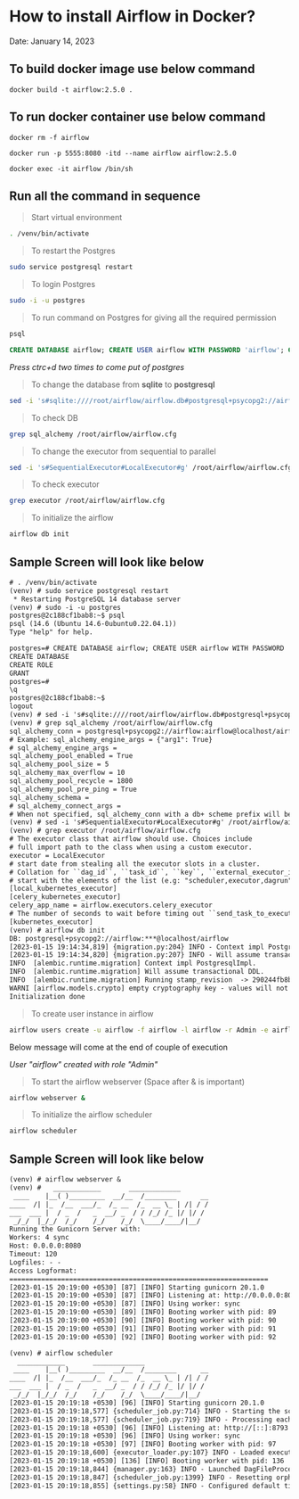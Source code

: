 # How to install Airflow in Docker?

Date: January 14, 2023

## To build docker image use below command

```
docker build -t airflow:2.5.0 .
```

## To run docker container use below command

```
docker rm -f airflow
```

```
docker run -p 5555:8080 -itd --name airflow airflow:2.5.0
```

```
docker exec -it airflow /bin/sh
```

## Run all the command in sequence

> Start virtual environment

```sh
. /venv/bin/activate
```

> To restart the Postgres

```sh
sudo service postgresql restart
```

> To login Postgres

```sh
sudo -i -u postgres
```

> To run command on Postgres for giving all the required permission

```sh
psql
```

```sql
CREATE DATABASE airflow; CREATE USER airflow WITH PASSWORD 'airflow'; GRANT ALL PRIVILEGES ON DATABASE airflow TO airflow;
```

*Press ctrc+d two times to come put of postgres*

> To change the database from **sqlite** to **postgresql**

```sh
sed -i 's#sqlite:////root/airflow/airflow.db#postgresql+psycopg2://airflow:airflow@localhost/airflow#g' /root/airflow/airflow.cfg
```

> To check DB

```sh
grep sql_alchemy /root/airflow/airflow.cfg
```

> To change the executor from sequential to parallel

```sh
sed -i 's#SequentialExecutor#LocalExecutor#g' /root/airflow/airflow.cfg
```

> To check executor

```sh
grep executor /root/airflow/airflow.cfg
```

> To initialize the airflow

```sh
airflow db init
```

## Sample Screen will look like below

```txt
# . /venv/bin/activate
(venv) # sudo service postgresql restart
 * Restarting PostgreSQL 14 database server                                                    [ OK ]
(venv) # sudo -i -u postgres
postgres@2c188cf1bab8:~$ psql
psql (14.6 (Ubuntu 14.6-0ubuntu0.22.04.1))
Type "help" for help.

postgres=# CREATE DATABASE airflow; CREATE USER airflow WITH PASSWORD 'airflow'; GRANT ALL PRIVILEGES ON DATABASE airflow TO airflow;
CREATE DATABASE
CREATE ROLE
GRANT
postgres=#
\q
postgres@2c188cf1bab8:~$
logout
(venv) # sed -i 's#sqlite:////root/airflow/airflow.db#postgresql+psycopg2://airflow:airflow@localhost/airflow#g' /root/airflow/airflow.cfg
(venv) # grep sql_alchemy /root/airflow/airflow.cfg
sql_alchemy_conn = postgresql+psycopg2://airflow:airflow@localhost/airflow
# Example: sql_alchemy_engine_args = {"arg1": True}
# sql_alchemy_engine_args =
sql_alchemy_pool_enabled = True
sql_alchemy_pool_size = 5
sql_alchemy_max_overflow = 10
sql_alchemy_pool_recycle = 1800
sql_alchemy_pool_pre_ping = True
sql_alchemy_schema =
# sql_alchemy_connect_args =
# When not specified, sql_alchemy_conn with a db+ scheme prefix will be used
(venv) # sed -i 's#SequentialExecutor#LocalExecutor#g' /root/airflow/airflow.cfg
(venv) # grep executor /root/airflow/airflow.cfg
# The executor class that airflow should use. Choices include
# full import path to the class when using a custom executor.
executor = LocalExecutor
# start date from stealing all the executor slots in a cluster.
# Collation for ``dag_id``, ``task_id``, ``key``, ``external_executor_id`` columns
# start with the elements of the list (e.g: "scheduler,executor,dagrun")
[local_kubernetes_executor]
[celery_kubernetes_executor]
celery_app_name = airflow.executors.celery_executor
# The number of seconds to wait before timing out ``send_task_to_executor`` or
[kubernetes_executor]
(venv) # airflow db init
DB: postgresql+psycopg2://airflow:***@localhost/airflow
[2023-01-15 19:14:34,819] {migration.py:204} INFO - Context impl PostgresqlImpl.
[2023-01-15 19:14:34,820] {migration.py:207} INFO - Will assume transactional DDL.
INFO  [alembic.runtime.migration] Context impl PostgresqlImpl.
INFO  [alembic.runtime.migration] Will assume transactional DDL.
INFO  [alembic.runtime.migration] Running stamp_revision  -> 290244fb8b83
WARNI [airflow.models.crypto] empty cryptography key - values will not be stored encrypted.
Initialization done
```

> To create user instance in airflow

```sh
airflow users create -u airflow -f airflow -l airflow -r Admin -e airflow@gmail.com -p airflow
```

Below message will come at the end of couple of execution

*User "airflow" created with role "Admin"*

> To start the airflow webserver (Space after & is important)

```sh
airflow webserver & 
```

> To initialize the airflow scheduler

```sh
airflow scheduler
```

## Sample Screen will look like below

```txt
(venv) # airflow webserver &
(venv) #   ____________       _____________
 ____    |__( )_________  __/__  /________      __
____  /| |_  /__  ___/_  /_ __  /_  __ \_ | /| / /
___  ___ |  / _  /   _  __/ _  / / /_/ /_ |/ |/ /
 _/_/  |_/_/  /_/    /_/    /_/  \____/____/|__/
Running the Gunicorn Server with:
Workers: 4 sync
Host: 0.0.0.0:8080
Timeout: 120
Logfiles: - -
Access Logformat:
=================================================================
[2023-01-15 20:19:00 +0530] [87] [INFO] Starting gunicorn 20.1.0
[2023-01-15 20:19:00 +0530] [87] [INFO] Listening at: http://0.0.0.0:8080 (87)
[2023-01-15 20:19:00 +0530] [87] [INFO] Using worker: sync
[2023-01-15 20:19:00 +0530] [89] [INFO] Booting worker with pid: 89
[2023-01-15 20:19:00 +0530] [90] [INFO] Booting worker with pid: 90
[2023-01-15 20:19:00 +0530] [91] [INFO] Booting worker with pid: 91
[2023-01-15 20:19:00 +0530] [92] [INFO] Booting worker with pid: 92

(venv) # airflow scheduler
  ____________       _____________
 ____    |__( )_________  __/__  /________      __
____  /| |_  /__  ___/_  /_ __  /_  __ \_ | /| / /
___  ___ |  / _  /   _  __/ _  / / /_/ /_ |/ |/ /
 _/_/  |_/_/  /_/    /_/    /_/  \____/____/|__/
[2023-01-15 20:19:18 +0530] [96] [INFO] Starting gunicorn 20.1.0
[2023-01-15 20:19:18,577] {scheduler_job.py:714} INFO - Starting the scheduler
[2023-01-15 20:19:18,577] {scheduler_job.py:719} INFO - Processing each file at most -1 times
[2023-01-15 20:19:18 +0530] [96] [INFO] Listening at: http://[::]:8793 (96)
[2023-01-15 20:19:18 +0530] [96] [INFO] Using worker: sync
[2023-01-15 20:19:18 +0530] [97] [INFO] Booting worker with pid: 97
[2023-01-15 20:19:18,600] {executor_loader.py:107} INFO - Loaded executor: LocalExecutor
[2023-01-15 20:19:18 +0530] [136] [INFO] Booting worker with pid: 136
[2023-01-15 20:19:18,844] {manager.py:163} INFO - Launched DagFileProcessorManager with pid: 234
[2023-01-15 20:19:18,847] {scheduler_job.py:1399} INFO - Resetting orphaned tasks for active dag runs
[2023-01-15 20:19:18,855] {settings.py:58} INFO - Configured default timezone Timezone('UTC')
```
